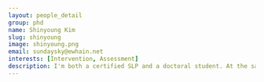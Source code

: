 ```yaml
---
layout: people_detail
group: phd
name: Shinyoung Kim
slug: shinyoung
image: shinyoung.png
email: sundaysky@ewhain.net 
interests: [Intervention, Assessment]
description: I'm both a certified SLP and a doctoral student. At the same time, I'm a long-time researcher in Child Language lab. I got my M.A. in Communication Disorders from EWHA womans university. I wrote my thesis on working memory intervention, and I am still interested in the mechanism that underlies language learning, such as a working memory. I hope I will be a warm-hearted efficient helper to children with language impairment. I believe disorder is only a difference.
---
```

